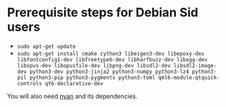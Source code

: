 # Prerequisite steps for Debian Sid users

 - `sudo apt-get update`
 - `sudo apt-get install cmake cython3 libeigen3-dev libepoxy-dev libfontconfig1-dev libfreetype6-dev libharfbuzz-dev libogg-dev libopus-dev libopusfile-dev libpng-dev libsdl2-dev libsdl2-image-dev python3-dev python3-jinja2 python3-numpy python3-lz4 python3-pil python3-pip python3-pygments python3-toml qml6-module-qtquick-controls qt6-declarative-dev`

You will also need [nyan](https://github.com/SFTtech/nyan/blob/master/doc/building.md) and its dependencies.
